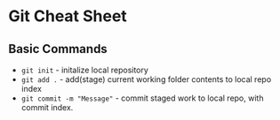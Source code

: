 # Git Cheat Sheet

## Basic Commands
* `git init` - initalize local repository
* `git add .` - add(stage) current working folder contents to local repo index
* `git commit -m "Message"` - commit staged work to local repo, with commit index.